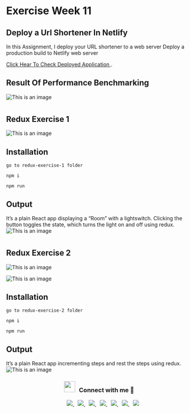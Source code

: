 # Exercise Week 11

## Deploy a Url Shortener In Netlify

In this Assignment, I deploy your URL shortener to a web server
Deploy a production build to Netlify web server

[Click Hear To Check Deployed Application ](https://dashing-madeleine-b50e5b.netlify.app/).

## Result Of Performance Benchmarking

![This is an image](https://i.postimg.cc/RV6Xtb8c/Lighthouse-Report-Viewer.png)

#

## Redux Exercise 1

![This is an image](https://i.postimg.cc/rsdCSKh8/q1.png)

## Installation

```
go to redux-exercise-1 folder

npm i

npm run
```

## Output

It’s a plain React app displaying a “Room” with a lightswitch. Clicking the button toggles the state, which turns the light on and off using redux.
![This is an image](https://i.postimg.cc/0yGGdgCJ/a1.png)

#

## Redux Exercise 2

![This is an image](https://i.postimg.cc/1zRQyqR7/Screenshot-2022-11-22-014234.png)

![This is an image](https://i.postimg.cc/76VXw569/Screenshot-2022-11-22-014428.png)

## Installation

```
go to redux-exercise-2 folder

npm i

npm run
```

## Output

It’s a plain React app incrementing steps and rest the steps using redux.
![This is an image](https://i.postimg.cc/zv4hrNnp/Screenshot-2022-11-22-014551.png)

<h3 align="center" > <img src="https://media.giphy.com/media/iY8CRBdQXODJSCERIr/giphy.gif" width="30" height="30" style="margin-right: 10px;">Connect with me 🤝 </h3>

<div align="center"  class="icons-social" style="margin-left: 10px;">
        <a style="margin-left: 10px;"  target="_blank" href="https://www.linkedin.com/in/jimishgajjar">
			<img src="https://img.icons8.com/doodle/40/000000/linkedin--v2.png">
        </a>
        <a style="margin-left: 10px;" target="_blank" href="https://github.com/jimishgajjar">
            <img src="https://img.icons8.com/doodle/40/000000/github--v1.png">
        </a>
		<a style="margin-left: 10px;" target="_blank" href="https://stackoverflow.com/users/9066199/jimish-gajjar">
				<img src="https://img.icons8.com/external-tal-revivo-color-tal-revivo/40/000000/external-stack-overflow-is-a-question-and-answer-site-for-professional-logo-color-tal-revivo.png">
        </a>
        <a style="margin-left: 10px;" target="_blank" href="https://www.instagram.com/jimish.gajjar/">
			<img src="https://img.icons8.com/doodle/40/000000/instagram-new--v2.png">
        </a>
        <a style="margin-left: 10px;" target="_blank" href="https://twitter.com/JimishGajjar">
			<img src="https://img.icons8.com/doodle/1x/twitter-squared--v2.png" >
        </a>
        <a style="margin-left: 10px;" target="_blank" href="https://www.youtube.com/channel/UCiVI9gZzMFf9G1SIpoRqPEg?view_as=subscriber">
				<img src="https://img.icons8.com/doodle/1x/youtube--v2.png" >
        </a>
	    <a style="margin-left: 10px;" target="_blank" href="https://jimishgajjar.in/">
			<img src="https://img.icons8.com/external-sketchy-juicy-fish/0.6x/external-blog-online-services-sketchy-sketchy-juicy-fish.png">
        </a>
</div>
